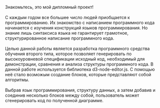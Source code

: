 Знакомьтесь, это мой дипломный проект! <br><br>
С каждым годом все большее число людей приобщается к программированию. Их знакомство с написанием программного кода начинается с изучения конструкций языков программирования. Но знание лишь синтаксиса языка не гарантирует грамотное, структурированное написание программного кода. <br><br>
Целью данной работы является разработка программного средства обучения второго типа, которое позволяет генерировать по высокоуровневой спецификации исходный код, необходимый для демонстрации, сравнения и анализа структуры программного кода.
В данной работе используется библиотека d3-node-editor.js. С помощью неё стало возможым создание блоков, которые представляют собой алгоритмы.<br><br>
Выбрав язык программирования, структуру данных, а затем добавив и соединив несколько блоков между собой, пользователь может сгенерировать код по полученной диаграмме.
